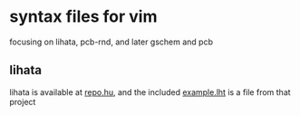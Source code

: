 syntax files for vim
====================

focusing on lihata, pcb-rnd, and later gschem and pcb


lihata
------
lihata is available at [repo.hu](http://repo.hu/projects/lihata/), and the included [example.lht](./example.lht) is a file from that project
